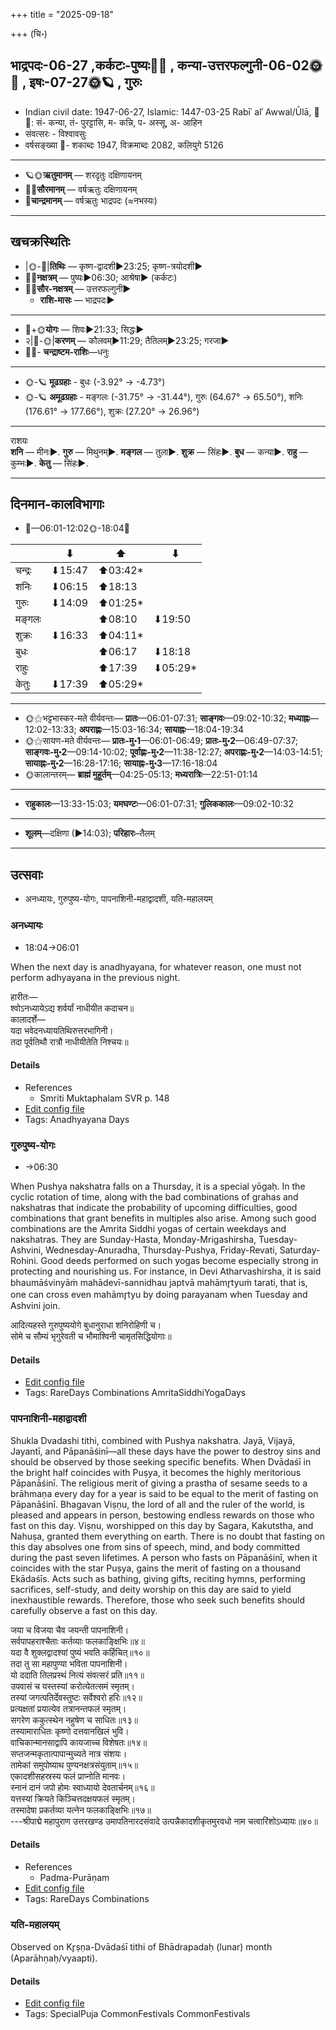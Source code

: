 +++
title = "2025-09-18"

+++
(चि॰)
## भाद्रपदः-06-27  ,कर्कटः-पुष्यः🌛🌌  ,  कन्या-उत्तरफल्गुनी-06-02🌞🌌  ,  इषः-07-27🌞🪐  , गुरुः
- Indian civil date: 1947-06-27, Islamic: 1447-03-25 Rabīʿ alʾ Awwal/Ūlā, 🌌🌞: सं- कन्या, तं- पुरट्टासि, म- कन्नि, प- अस्सू, अ- आहिन
- संवत्सरः - विश्वावसुः
- वर्षसङ्ख्या 🌛- शकाब्दः 1947, विक्रमाब्दः 2082, कलियुगे 5126
___________________
- 🪐🌞**ऋतुमानम्** — शरदृतुः दक्षिणायनम्
- 🌌🌞**सौरमानम्** — वर्षऋतुः दक्षिणायनम्
- 🌛**चान्द्रमानम्** — वर्षऋतुः भाद्रपदः (≈नभस्यः)
___________________


## खचक्रस्थितिः
- |🌞-🌛|**तिथिः** — कृष्ण-द्वादशी►23:25; कृष्ण-त्रयोदशी►  
- 🌌🌛**नक्षत्रम्** — पुष्यः►06:30; आश्रेषा► (कर्कटः)  
- 🌌🌞**सौर-नक्षत्रम्** — उत्तरफल्गुनी►  
  - **राशि-मासः** — भाद्रपदः► 
___________________
- 🌛+🌞**योगः** — शिवः►21:33; सिद्धः►  
- २|🌛-🌞|**करणम्** — कौलवम्►11:29; तैतिलम्►23:25; गरजा►  
- 🌌🌛- **चन्द्राष्टम-राशिः**—धनुः  
___________________
- 🌞-🪐 **मूढग्रहाः** - बुधः (-3.92° → -4.73°)
- 🌞-🪐 **अमूढग्रहाः** - मङ्गलः (-31.75° → -31.44°), गुरुः (64.67° → 65.50°), शनिः (176.61° → 177.66°), शुक्रः (27.20° → 26.96°)
___________________
राशयः  
**शनि** — मीनः►. **गुरु** — मिथुनम्►. **मङ्गल** — तुला►. **शुक्र** — सिंहः►. **बुध** — कन्या►. **राहु** — कुम्भः►. **केतु** — सिंहः►. 
___________________


## दिनमान-कालविभागाः
- 🌅—06:01-12:02🌞-18:04🌇  

|      |⬇     |⬆     |⬇     |
|------|-----|-----|------|
|चन्द्रः|⬇15:47 |⬆03:42*|     |
|शनिः   |⬇06:15 |⬆18:13 |     |
|गुरुः  |⬇14:09 |⬆01:25*|     |
|मङ्गलः |     |⬆08:10 |⬇19:50 |
|शुक्रः |⬇16:33 |⬆04:11*|     |
|बुधः   |     |⬆06:17 |⬇18:18 |
|राहुः  |     |⬆17:39 |⬇05:29*|
|केतुः  |⬇17:39 |⬆05:29*|     |
___________________
- 🌞⚝भट्टभास्कर-मते वीर्यवन्तः— **प्रातः**—06:01-07:31; **साङ्गवः**—09:02-10:32; **मध्याह्नः**—12:02-13:33; **अपराह्णः**—15:03-16:34; **सायाह्नः**—18:04-19:34  
- 🌞⚝सायण-मते वीर्यवन्तः— **प्रातः-मु॰1**—06:01-06:49; **प्रातः-मु॰2**—06:49-07:37; **साङ्गवः-मु॰2**—09:14-10:02; **पूर्वाह्णः-मु॰2**—11:38-12:27; **अपराह्णः-मु॰2**—14:03-14:51; **सायाह्नः-मु॰2**—16:28-17:16; **सायाह्नः-मु॰3**—17:16-18:04  
- 🌞कालान्तरम्— **ब्राह्मं मुहूर्तम्**—04:25-05:13; **मध्यरात्रिः**—22:51-01:14  
___________________
- **राहुकालः**—13:33-15:03; **यमघण्टः**—06:01-07:31; **गुलिककालः**—09:02-10:32  
___________________
- **शूलम्**—दक्षिणा (►14:03); **परिहारः**–तैलम्  
___________________

## उत्सवाः
- अनध्यायः, गुरुपुष्य-योगः, पापनाशिनी-महाद्वादशी, यति-महालयम्
### अनध्यायः
- 18:04→06:01



When the next day is anadhyayana, for whatever reason, one must not perform adhyayana in the previous night.

हारीतः—  
श्वोऽनध्यायेऽद्य शर्वर्यां नाधीयीत कदाचन॥  
कालादर्शे—  
यदा भवेदनध्यायतिथिरुत्तरभागिनी।  
तदा पूर्वतिथौ रात्रौ नाधीयीतेति निश्चयः॥



#### Details
- References
  - Smriti Muktaphalam SVR p.  148
- [Edit config file](https://github.com/jyotisham/adyatithi/blob/master/time_focus/adhyayana/description_only/anadhyAyaH~pUrvarAtrau.toml)
- Tags: Anadhyayana Days


### गुरुपुष्य-योगः
- →06:30



When Pushya nakshatra falls on a Thursday, it is a special yōgaḥ. In the cyclic rotation of time, along with the bad combinations of grahas and nakshatras that indicate the probability of upcoming difficulties, good combinations that grant benefits in multiples also arise. Among such good combinations are the Amrita Siddhi yogas of certain weekdays and nakshatras. They are Sunday-Hasta, Monday-Mrigashirsha, Tuesday-Ashvini, Wednesday-Anuradha, Thursday-Pushya, Friday-Revati, Saturday-Rohini. Good deeds performed on such yogas become especially strong in protecting and nourishing us.
For instance, in Devi Atharvashirsha, it is said bhaumāśvinyāṁ mahādevī-sannidhau japtvā mahāmr̥tyuṁ tarati, that is, one can cross even mahāmr̥tyu by doing parayanam when Tuesday and Ashvini join.

आदित्यहस्ते गुरुपुष्ययोगे बुधानुराधा शनिरोहिणी च।  
सोमे च सौम्यं भृगुरेवती च भौमाश्विनी चामृतसिद्धियोगाः॥



#### Details
- [Edit config file](https://github.com/jyotisham/adyatithi/blob/master/time_focus/amrita-siddhi/description_only/gurupuSya-yOgaH.toml)
- Tags: RareDays Combinations AmritaSiddhiYogaDays


### पापनाशिनी-महाद्वादशी



Shukla Dvadashi tithi, combined with Pushya nakshatra. Jayā, Vijayā, Jayantī, and Pāpanāśinī—all these days have the power to destroy sins and should be observed by those seeking specific benefits. When Dvādaśī in the bright half coincides with Puṣya, it becomes the highly meritorious Pāpanāśinī. The religious merit of giving a prastha of sesame seeds to a brāhmaṇa every day for a year is said to be equal to the merit of fasting on Pāpanāśinī. Bhagavan Viṣṇu, the lord of all and the ruler of the world, is pleased and appears in person, bestowing endless rewards on those who fast on this day. Viṣṇu, worshipped on this day by Sagara, Kakutstha, and Nahuṣa, granted them everything on earth. There is no doubt that fasting on this day absolves one from sins of speech, mind, and body committed during the past seven lifetimes. A person who fasts on Pāpanāśinī, when it coincides with the star Puṣya, gains the merit of fasting on a thousand Ekādaśīs. Acts such as bathing, giving gifts, reciting hymns, performing sacrifices, self-study, and deity worship on this day are said to yield inexhaustible rewards. Therefore, those who seek such benefits should carefully observe a fast on this day.

जया च विजया चैव जयन्ती पापनाशिनी।  
सर्वपापहराश्चैताः कर्तव्याः फलकाङ्क्षिभिः॥४॥  
यदा वै शुक्लद्वादश्यां पुष्यं भवति कर्हिचित्॥१०॥  
तदा तु सा महापुण्या भविता पापनाशिनी।  
यो ददाति तिलप्रस्थं नित्यं संवत्सरं प्रति॥११॥  
उपवासं च यस्तस्यां करोत्येतत्समं स्मृतम्।  
तस्यां जगत्पतिर्देवस्तुष्टः सर्वेश्वरो हरिः॥१२॥  
प्रत्यक्षतां प्रयात्येव तत्रानन्तफलं स्मृतम्।  
सगरेण ककुत्स्थेन नहुषेण च साधितः॥१३॥  
तस्यामाराधितः कृष्णो दत्तवानखिलं भुवि।  
वाचिकान्मानसाद्वापि कायजाच्च विशेषतः॥१४॥  
सप्तजन्मकृतात्पापान्मुच्यते नात्र संशयः।  
तामेकां समुपोष्याथ पुण्यनक्षत्रसंयुताम्॥१५॥  
एकादशीसहस्रस्य फलं प्राप्नोति मानवः।  
स्नानं दानं जपो होमः स्वाध्यायो देवतार्चनम्॥१६॥  
यत्तस्यां क्रियते किञ्चित्तदक्षयफलं स्मृतम्।  
तस्मादेषा प्रकर्तव्या यत्नेन फलकाङ्क्षिभिः॥१७॥  
---श्रीपाद्मे महापुराण उत्तरखण्ड उमापतिनारदसंवादे उत्पन्नैकादशीकृतमुरवधो नाम चत्वारिंशोऽध्यायः॥४०॥



#### Details
- References
  - Padma-Purāṇam
- [Edit config file](https://github.com/jyotisham/adyatithi/blob/master/time_focus/monthly/dvAdashI/description_only/pApanAzinI~mahAdvAdazI.toml)
- Tags: RareDays Combinations


### यति-महालयम्

Observed on Kr̥ṣṇa-Dvādaśī tithi of Bhādrapadaḥ (lunar) month (Aparāhṇaḥ/vyaapti). 



#### Details
- [Edit config file](https://github.com/jyotisham/adyatithi/blob/master/devatA/pitR/lunar_month/tithi/06/27/yati-mahAlayam.toml)
- Tags: SpecialPuja CommonFestivals CommonFestivals


